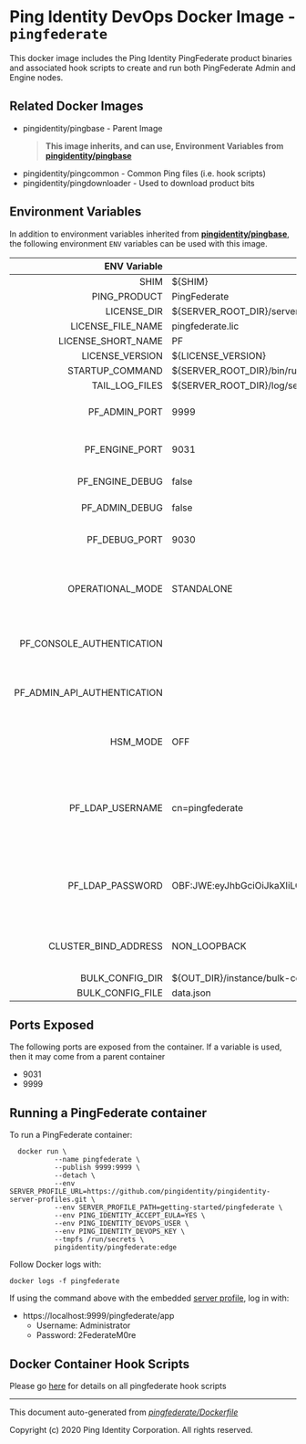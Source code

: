 
# Ping Identity DevOps Docker Image - `pingfederate`

This docker image includes the Ping Identity PingFederate product binaries
and associated hook scripts to create and run both PingFederate Admin and
Engine nodes.

## Related Docker Images
- pingidentity/pingbase - Parent Image
	>**This image inherits, and can use, Environment Variables from [pingidentity/pingbase](https://devops.pingidentity.com/docker-images/pingbase/)**
- pingidentity/pingcommon - Common Ping files (i.e. hook scripts)
- pingidentity/pingdownloader - Used to download product bits

## Environment Variables
In addition to environment variables inherited from **[pingidentity/pingbase](https://devops.pingidentity.com/docker-images/pingbase/)**,
the following environment `ENV` variables can be used with 
this image. 

| ENV Variable  | Default     | Description
| ------------: | ----------- | ---------------------------------
| SHIM  | ${SHIM}  | 
| PING_PRODUCT  | PingFederate  | 
| LICENSE_DIR  | ${SERVER_ROOT_DIR}/server/default/conf  | 
| LICENSE_FILE_NAME  | pingfederate.lic  | 
| LICENSE_SHORT_NAME  | PF  | 
| LICENSE_VERSION  | ${LICENSE_VERSION}  | 
| STARTUP_COMMAND  | ${SERVER_ROOT_DIR}/bin/run.sh  | 
| TAIL_LOG_FILES  | ${SERVER_ROOT_DIR}/log/server.log  | 
| PF_ADMIN_PORT  | 9999  | Defines the port on which the PingFederate administrative console and API runs. 
| PF_ENGINE_PORT  | 9031  | Defines the port on which PingFederate listens for encrypted HTTPS (SSL/TLS) traffic. 
| PF_ENGINE_DEBUG  | false  | Flag to turn on PingFederate Engine debugging Used in run.sh 
| PF_ADMIN_DEBUG  | false  | Flag to turn on PingFederate Admin debugging Used in run.sh 
| PF_DEBUG_PORT  | 9030  | Defines the port on which PingFederate opens up a java debugging port. Used in run.sh 
| OPERATIONAL_MODE  | STANDALONE  | Operational Mode Indicates the operational mode of the runtime server in run.properties Options include STANDALONE, CLUSTERED_CONSOLE, CLUSTERED_ENGINE. 
| PF_CONSOLE_AUTHENTICATION  |   | Defines mechamism for console authentication in run.properties. Options include none, native, LDAP, cert, RADIUS, OIDC. If not set, default is native. 
| PF_ADMIN_API_AUTHENTICATION  |   | Defines mechamism for admin api authentication in run.properties. Options include none, native, LDAP, cert, RADIUS, OIDC. If not set, default is native. 
| HSM_MODE  | OFF  | Hardware Security Module Mode in run.properties Options include OFF, AWSCLOUDHSM, NCIPHER, LUNA, BCFIPS. 
| PF_LDAP_USERNAME  | cn=pingfederate  | This is the username for an account within the LDAP Directory Server that can be used to perform user lookups for authentication and other user level search operations.  Set if PF_CONSOLE_AUTHENTICATION or PF_ADMIN_API_AUTHENTICATION=LDAP 
| PF_LDAP_PASSWORD  | OBF:JWE:eyJhbGciOiJkaXIiLCJlbmMiOiJBMTI4Q0JDLUhTMjU2Iiwia2lkIjoiRW1JY1UxOVdueSIsInZlcnNpb24iOiI5LjIuMS4xIn0..euBO0bawJz3XC_plAjxECg.yF7BpnCTPZlpZUo21WQ5IQ.YlLtlJTxXhrp3LsxyQDo5g  | This is the password for the Username specified above. This property should be obfuscated using the 'obfuscate.sh' utility. Set if PF_CONSOLE_AUTHENTICATION or PF_ADMIN_API_AUTHENTICATION=LDAP 
| CLUSTER_BIND_ADDRESS  | NON_LOOPBACK  | IP address for cluster communication.  Set to NON_LOOPBACK to allow the system to choose an available non-loopback IP address. 
| BULK_CONFIG_DIR  | ${OUT_DIR}/instance/bulk-config  | 
| BULK_CONFIG_FILE  | data.json  | 
## Ports Exposed
The following ports are exposed from the container.  If a variable is
used, then it may come from a parent container
- 9031
- 9999

## Running a PingFederate container
To run a PingFederate container:

```shell
  docker run \
           --name pingfederate \
           --publish 9999:9999 \
           --detach \
           --env SERVER_PROFILE_URL=https://github.com/pingidentity/pingidentity-server-profiles.git \
           --env SERVER_PROFILE_PATH=getting-started/pingfederate \
           --env PING_IDENTITY_ACCEPT_EULA=YES \
           --env PING_IDENTITY_DEVOPS_USER \
           --env PING_IDENTITY_DEVOPS_KEY \
           --tmpfs /run/secrets \
           pingidentity/pingfederate:edge
```

Follow Docker logs with:

```
docker logs -f pingfederate
```

If using the command above with the embedded [server profile](https://devops.pingidentity.com/reference/config/), log in with:
* https://localhost:9999/pingfederate/app
  * Username: Administrator
  * Password: 2FederateM0re
## Docker Container Hook Scripts
Please go [here](https://github.com/pingidentity/pingidentity-devops-getting-started/tree/master/docs/docker-images/pingfederate/hooks/README.md) for details on all pingfederate hook scripts

---
This document auto-generated from _[pingfederate/Dockerfile](https://github.com/pingidentity/pingidentity-docker-builds/blob/master/pingfederate/Dockerfile)_

Copyright (c) 2020 Ping Identity Corporation. All rights reserved.

